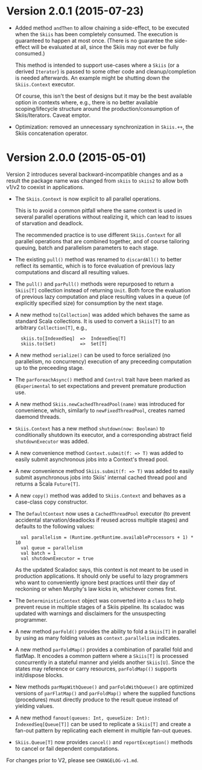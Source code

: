 
# Version 2.0.1 (2015-07-23)

* Added method `andThen` to allow chaining a side-effect, to be executed when the
  `Skiis` has been completely consumed.   The execution is guaranteed to happen at
  most once.  (There is no guarantee the side-effect will be evaluated
  at all, since the Skiis may not ever be fully consumed.)

  This method is intended to support use-cases where a `Skiis` (or a derived
  `Iterator`) is passed to some other code and cleanup/completion is needed afterwards.
  An example might be shutting down the `Skiis.Context` executor.

  Of course, this isn't the best of designs but it may be the best available option
  in contexts where, e.g., there is no better available scoping/lifecycle structure
  around the production/consumption of Skiis/Iterators.  Caveat emptor.

* Optimization: removed an unnecessary synchronization in `Skiis.++`, the
  Skiis concatenation operator.

# Version 2.0.0 (2015-05-01)

Version 2 introduces several backward-incompatible changes and as a result
the package name was changed from `skiis` to `skiis2` to allow both v1/v2 to
coexist in applications.

* The `Skiis.Context` is now explicit to all parallel operations.

  This is to avoid a common pitfall where the same context is used in several
  parallel operations without realizing it, which can lead to issues of
  starvation and deadlock.

  The recommended practice is to use different `Skiis.Context` for all
  parallel operations that are combined together, and of course tailoring
  queuing, batch and parallelism parameters to each stage.

* The existing `pull()` method was renamed to `discardAll()` to better
  reflect its semantic, which is to force evaluation of previous lazy
  computations and discard all resulting values.

* The `pull()` and `parPull()` methods were repurposed to return a `Skiis[T]`
  collection instead of returning `Unit`.   Both force the evaluation of
  previous lazy computation and place resulting values in a queue
  (of explicitly specified size) for consumption by the next stage.

* A new method `to[Collection]` was added which behaves the same as
  standard Scala collections.  It is used to convert a `Skiis[T]` to an
  arbitrary `Collection[T]`, e.g.,

        skiis.to[IndexedSeq]  =>  IndexedSeq[T]
        skiis.to(Set)         =>  Set[T]

* A new method `serialize()` can be used to force serialized (no parallelism,
  no concurrency) execution of any preceeding computation up to the preceeding
  stage.

* The `parForeachAsync()` method and `Control` trait have been marked as
  `@Experimental` to set expectations and prevent premature production use.

* A new method `Skiis.newCachedThreadPool(name)` was introduced for convenience,
  which, similarly to `newFixedThreadPool`, creates named daemond threads.

* `Skiis.Context` has a new method `shutdown(now: Boolean)` to conditionally
  shutdown its executor, and a corresponding abstract field `shutdownExecutor`
  was added.

* A new convenience method `Context.submit(f: => T)` was added to easily submit
  asynchronous jobs into a Context's thread pool.

* A new convenience method `Skiis.submit(f: => T)` was added to easily submit
  asynchronous jobs into Skiis' internal cached thread pool and returns
  a Scala `Future[T]`.

* A new `copy()` method was added to `Skiis.Context` and behaves as a case-class
  copy constructor.

* The `DefaultContext` now uses a `CachedThreadPool` executor (to prevent
  accidental starvation/deadlocks if reused across multiple stages) and
  defaults to the following values:

        val parallelism = (Runtime.getRuntime.availableProcessors + 1) * 10
        val queue = parallelism
        val batch = 1
        val shutdownExecutor = true

  As the updated Scaladoc says, this context is not meant to be used in
  production applications.  It should only be useful to lazy programmers who
  want to conveniently ignore best practices until their day of reckoning or
  when Murphy's law kicks in, whichever comes first.

* The `DeterministicContext` object was converted into a `class` to help
  prevent reuse in multiple stages of a Skiis pipeline.   Its scaladoc was
  updated with warnings and disclaimers for the unsuspecting programmer.

* A new method `parFold()` provides the ability to fold a `Skiis[T]` in parallel
  by using as many folding values as `context.parallelism` indicates.

* A new method `parFoldMap()` provides a combination of parallel fold and flatMap.
  It encodes a common pattern where a `Skiis[T]` is processed concurrently in a
  stateful manner and yields another `Skiis[U]`.  Since the states may reference or
  carry resources, `parFoldMap(()` supports init/dispose blocks.

* New methods `parMapWithQueue()` and `parFoldWithQueue()` are optimized versions
  of `parFlatMap()` and `parFoldMap()` where the supplied functions (procedures)
  must directly produce to the result queue instead of yielding values.

* A new method `fanout(queues: Int, queueSize: Int): IndexedSeq[Queue[T]]` can
  be used to replicate a `Skiis[T]` and create a fan-out pattern by replicating each
  element in multiple fan-out queues.

* `Skiis.Queue[T]` now provides `cancel()` and `reportException()` methods to
  cancel or fail dependent computations.

For changes prior to V2, please see `CHANGELOG-v1.md`.


